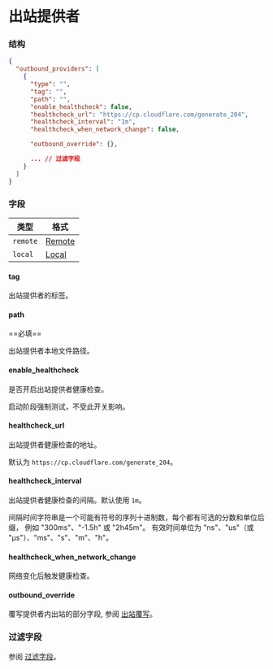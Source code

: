 # 出站提供者

### 结构

```json
{
  "outbound_providers": [
    {
      "type": "",
      "tag": "",
      "path": "",
      "enable_healthcheck": false,
      "healthcheck_url": "https://cp.cloudflare.com/generate_204",
      "healthcheck_interval": "1m",
      "healthcheck_when_network_change": false,

      "outbound_override": {},

      ... // 过滤字段
    }
  ]
}
```

### 字段

| 类型       | 格式                 |
|----------|--------------------|
| `remote` | [Remote](./remote) |
| `local`  | [Local](./local)   |

#### tag

出站提供者的标签。

#### path

==必填==

出站提供者本地文件路径。

#### enable_healthcheck

是否开启出站提供者健康检查。

启动阶段强制测试，不受此开关影响。

#### healthcheck_url

出站提供者健康检查的地址。

默认为 `https://cp.cloudflare.com/generate_204`。

#### healthcheck_interval

出站提供者健康检查的间隔。默认使用 `1m`。

间隔时间字符串是一个可能有符号的序列十进制数，每个都有可选的分数和单位后缀， 例如 "300ms"、"-1.5h" 或 "2h45m"。
有效时间单位为 "ns"、"us"（或 "µs"）、"ms"、"s"、"m"、"h"。

#### healthcheck_when_network_change

网络变化后触发健康检查。

#### outbound_override

覆写提供者内出站的部分字段, 参阅 [出站覆写](/zh/configuration/provider/outbound_override/)。

### 过滤字段

参阅 [过滤字段](/zh/configuration/shared/filter/)。
